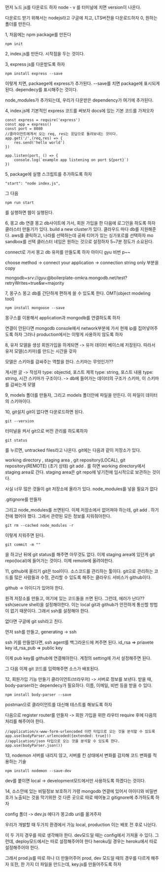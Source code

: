 먼저 노드 js를 다운로드 하자
node - v
를 터미널에 치면 version이 나온다.

다운로드 받기 위해서는 nodejs라고 구글에 치고, LTS버전을 다운로드하자
0, 원하는 폴더를 만든다.

1, 처음에는 npm package를 만든다
```
npm init
```
2, index.js를 만든다.
시작점을 두는 것이다.

3, express js를 다운받도록 하자
```
npm install express --save
```
이렇게 치면, packaege에 express가 추가된다.
--save를 치면 package에 표시되게 된다. dependecy를 표시해주는 것이다.

node_modules가 추가되는데, 우리가 다운받은 dependency가 여기에 추가된다.

4, index.js에 기본적인 express 코드를 써보자
docs에 있는 기본 코드를 가져오자
```
const express = require('express')
const app = express()
const port = 8080
//클라이언트에게서 오는 req, res는 응답으로 돌려보내는 것이다.
app.get('/',(req,res) => {
    res.send('hello world')
})

app.listen(port, () => {
    console.log(`example app listening on port ${port}`)
})
```

5, package에 실행 스크립트를 추가하도록 하자
```
"start": "node index.js",
```

그 다음
```
npm run start
```
를 실행하면 웹이 실행된다.

6, 몽고 db 연결
몽고 db사이트에 가서, 회원 가입을 한 다음에 로그인을 하도록 하자
클러스터 만들기가 있다.
build a new cluster가 있다.
클라우드 마다 db를 지원해준다.
aws를 클릭하고, 나라를 선택하는데 공짜 티어가 있는 싱가포르를 선택하자
mo sandbox를 선택
클러스터 네임은 원하는 것으로 설정하자
5~7분 정도가 소요된다.

connect로 가서 몽고 db 유저를 만들도록 하자
아이디 gyu 비번 p~~

choose method -> connect your application -> connection string only 부분을 copy

mongodb+srv://gyu:<password>@boilerplate-omkra.mongodb.net/test?retryWrites=true&w=majority

7, 몽구스
몽고 db를 간단하게 편하게 쓸 수 있도록 한다.
OMT(object modeling tool)

```
npm install mongoose --save
```

몽구스를 이용해서 application과 mongodb를 연결하도록 하자

연결이 안된다면 mongodb console에서 network부분에 가서 현재 ip를 집어넣어주도록 하자
그러나 production에서는 이렇게 사용하지 않도록 하자

8, 유저 모델을 생성
회원가입을 하게되면 -> 유저 데이터 베이스에 저장된다.
따라서 유저 모델(스키마)를 만드는 시간을 갖자

모델은 스키마를 감싸주는 역할을 한다.
스키마는 무엇인가??

게시판 글 -> 작성자 type: objectid, 포스트 제목 type: string, 포스트 내용 type: string, 시간
스키마가 구조이다. -> db에 들어가는 데이터의 구조가 스키마,
이 스키마를 감싸는게 모델

9, models 폴더를 만들자, 그리고 models 폴더안에 파일을 만든다.
이 파일이 데이터의 스키마이다.

10, git설치
git이 없다면 다운로드하면 된다.

```
git --version
```

터미널을 켜서 git으로 버전 관리를 하도록하자
```
git status
```
를 누르면, untracked files라고 나온다.
git에는 다음과 같이 저장소가 있다.

working directory , staging area , git repository(LOCAL), git repository(REMOTE)
(초기 상태)
git add . 를 하면 working directory에서 staging area로 간다.
staging area은 git repo에 넣기전에 임시적으로 보관하는 것이다.

사실 너무 많은 것들이 git 저장소에 올라가 있다.
node_modules를 넣을 필요가 없다

.gitignore를 만들자

그리고 node_modules를 쓰면된다.
이제 저장소에서 없어져야 하는데, git add . 하기 전에 했어야 했다.
그래서 관련된 모든 정보를 지워줘야한다.
```
git rm --cached node_modules -r
```

이렇게 지워주면 된다.

```
git commit -m ""
```
을 하고난 뒤에 git status를 해주면 아무것도 없다.
이제 staging area에 있던게 git repo(local)에 들어가는 것이다.
이제 remote에 올려야한다.

11, github에 올리기
git은 tool이다. 소스코드를 관리하는 툴이다.
git으로 관리하는 코드를 많은 사람들과 수정, 관리할 수 있도록 해주는 클라우드 서비스가 github이다.

github -> 아이디가 있어야 한다.

원격 저장소를 만들고, 여기에 있는 코드들을 쓰면 된다.
그런데, 에러가 난다??
ssh(secure shell)을 설정해야한다.
이는 local git과 github가 안전하게 통신할 방법이 없기 때문이다.
그래서 ssh를 설정해야 한다.

없다면 구글에 git ssh라고 친다.

먼저 ssh를 만들고,
generating -> ssh

ssh 키를 만들었다면, ssh agent를 백그라운드에 켜주면 된다.
id_rsa => priavete key
id_rsa_pub => public key

이제 pub key를 github에 연결해야한다.
계정의 setting에 가서 설정해주면 된다.

그 다음 이제 git 코드를 입력해주면 소스가 배포된다.

12, 회원가입 기능 만들기
클라이언트(브라우저) -> 서버로 정보를 보낸다.
받을 때, body-parser라는 dependecy가 필요하다.
이름, 이메일, 비번 등을 받을 수 있다.

```
npm install body-parser --save
```

postman으로 클라이언트를 대신해 테스트를 해보도록 하자

다음으로 register router를 만들자 -> 회원 가입을 위한 라우터
require 후에 다음의 처리를 해주어야 한다.
```
//application/x-www-form-urlencoded 이런 타입으로 오는 것을 분석할 수 있도록
app.use(bodyParser.urlencoded({extended: true}))
//application/json 타입으로 오는 것을 분석할 수 있도록 한다.
app.use(bodyParser.json())
```

13, nodemon
서버를 내리지 않고, 서버를 킨 상태에서 변화를 감지해 코드 변화를 적용하는 기술
```
npm install nodemon --save-dev
```
dev를 붙이면 local -> development모드에서만 사용하도록 하겠다는 것이다.

14, 소스안에 있는 비밀정보 보호하기
가령 mongodb 연결에 있어서 아이디와 비밀번호가 노출되는 것을 막기위한 것
다른 곳으로 따로 떼어놓고 gitignore에 추가하도록 하자

config 폴더 -> dev.js 에다가 몽고db uri를 옮겨주자

우리가 개발할 때 두가지 환경에서 가능
local, production
이는 배포 전 후로 나뉜다.

이 두 가지 경우를 따로 생각해야 한다.
dev모드일 때는 config에서 가져올 수 있다.
그런데, deploy모드에서는 따로 설정해주어야 한다
heroku일 경우는 heroku에서 따로 설정해주어야 한다.

그래서 prod.js를 따로 하나 더 만들어주어 prod, dev 모드일 때의 경우를 다르게 해주자
또한, 한 가지 더 파일을 만드는데, key.js를 만들어주도록 하자
